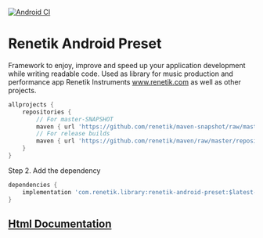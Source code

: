 [![Android CI](https://github.com/renetik/renetik-android-preset/workflows/Android%20CI/badge.svg)](https://github.com/renetik/renetik-android-preset/actions/workflows/android.yml)
# Renetik Android Preset
Framework to enjoy, improve and speed up your application development while writing readable code.
Used as library for music production and performance app Renetik Instruments www.renetik.com as well as other projects.

```gradle
allprojects {
    repositories {
        // For master-SNAPSHOT
        maven { url 'https://github.com/renetik/maven-snapshot/raw/master/repository' }
        // For release builds
        maven { url 'https://github.com/renetik/maven/raw/master/repository' }
    }
}
```
Step 2. Add the dependency
```gradle
dependencies {
    implementation 'com.renetik.library:renetik-android-preset:$latest-renetik-android-release'
}
```

## [Html Documentation](https://renetik.github.io/renetik-android-preset/)
